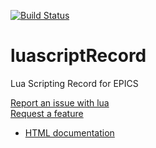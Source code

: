 [![Build Status](https://travis-ci.org/epics-modules/lua.svg?branch=master)](https://travis-ci.org/epics-modules/lua)

# luascriptRecord
Lua Scripting Record for EPICS

[Report an issue with lua](https://github.com/epics-modules/script/issues/new?title=%20ISSUE%20NAME%20HERE&body=**Describe%20the%20issue**%0A%0A**Steps%20to%20reproduce**%0A1.%20Step%20one%0A2.%20Step%20two%0A3.%20Step%20three%0A%0A**Expected%20behaivour**%0A%0A**Actual%20behaviour**%0A%0A**Build%20Environment**%0AArchitecture:%0AEpics%20Base%20Version:%0ADependent%20Module%20Versions:&labels=bug)  
[Request a feature](https://github.com/epics-modules/script/issues/new?title=%20FEATURE%20SHORT%20DESCRIPTION&body=**Feature%20Long%20Description**%0A%0A**Why%20should%20this%20be%20added?**%0A&labels=enhancement)

* [HTML documentation](https://github.com/epics-modules/script/blob/master/documentation/README.md)
